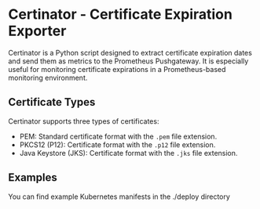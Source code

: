 # Certinator - Certificate Expiration Exporter

Certinator is a Python script designed to extract certificate expiration dates and send them as metrics to the Prometheus Pushgateway. It is especially useful for monitoring certificate expirations in a Prometheus-based monitoring environment.

## Certificate Types

Certinator supports three types of certificates:

- PEM: Standard certificate format with the `.pem` file extension.
- PKCS12 (P12): Certificate format with the `.p12` file extension.
- Java Keystore (JKS): Certificate format with the `.jks` file extension.

## Examples

You can find example Kubernetes manifests in the ./deploy directory
